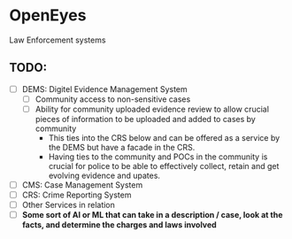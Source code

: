 # OpenEyes

Law Enforcement systems

## TODO:

- [ ] DEMS: Digitel Evidence Management System  
  - [ ] Community access to non-sensitive cases
  - [ ] Ability for community uploaded evidence review to allow crucial pieces of information to be uploaded and added to cases by community
    - This ties into the CRS below and can be offered as a service by the DEMS but have a facade in the CRS.
    - Having ties to the community and POCs in the community is crucial for police to be able to effectively collect, retain and get evolving evidence and upates.
- [ ] CMS: Case Management System  
- [ ] CRS: Crime Reporting System  
- [ ] Other Services in relation  
- [ ] **Some sort of AI or ML that can take in a description / case, look at the facts, and determine the charges and laws involved**
